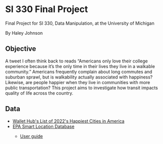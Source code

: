 # SI 330 Final Project
<p>Final Project for SI 330, Data Manipulation, at the University of Michigan</p>
<p>By Haley Johnson</p>
<h2>Objective</h2>
    <p>A tweet I often think back to reads “Americans only love their college experience because it’s the only time in their lives they live in a walkable community.” Americans frequently complain about long commutes and suburban sprawl, but is walkability actually associated with happiness? Likewise, are people happier when they live in communities with more public transportation? This project aims to investigate how transit impacts quality of life across the country. 
    </p>
<h2>Data</h2>
    <ul>
        <li><a href = "https://wallethub.com/edu/happiest-places-to-live/32619">Wallet Hub's List of 2022's Happiest Cities in America</a></li>
        <li><a href = "https://catalog.data.gov/dataset/walkability-index">EPA Smart Location Database</a></li>
        <ul>
            <li><a href= "https://www.epa.gov/smartgrowth/smart-location-database-technical-documentation-and-user-guide">User guide</a></li>
        </ul>
    </ul>
